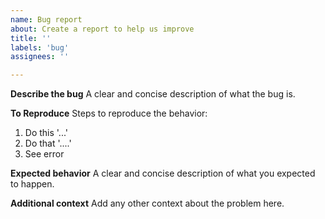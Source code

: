 ```yaml
---
name: Bug report
about: Create a report to help us improve
title: ''
labels: 'bug'
assignees: ''

---
```


**Describe the bug**
A clear and concise description of what the bug is.

**To Reproduce**
Steps to reproduce the behavior:
1. Do this '...'
2. Do that '....'
3. See error

**Expected behavior**
A clear and concise description of what you expected to happen.

**Additional context**
Add any other context about the problem here.
